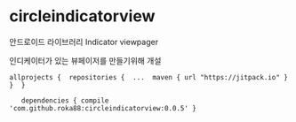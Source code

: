 # circleindicatorview
안드로이드 라이브러리 Indicator viewpager

인디케이터가 있는 뷰페이저를 만들기위해 개설

`
allprojects {  repositories {  ...  maven { url "https://jitpack.io" }  }  }
`
  
`   
dependencies {
    compile 'com.github.roka88:circleindicatorview:0.0.5'
}
`

